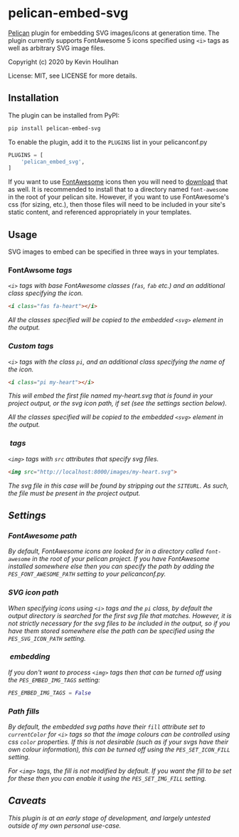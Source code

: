 # pelican-embed-svg

[Pelican](https://blog.getpelican.com/) plugin for embedding SVG images/icons at generation time. The plugin currently supports FontAwesome 5 icons specified using `<i>` tags as well as arbitrary SVG image files.

Copyright (c) 2020 by Kevin Houlihan

License: MIT, see LICENSE for more details.

## Installation

The plugin can be installed from PyPI:

```bash
pip install pelican-embed-svg
```

To enable the plugin, add it to the `PLUGINS` list in your pelicanconf.py

```python
PLUGINS = [
    'pelican_embed_svg',
]
```

If you want to use [FontAwesome](https://fontawesome.com/) icons then you will need to [download](https://fontawesome.com/download) that as well. It is recommended to install that to a directory named `font-awesome` in the root of your pelican site. However, if you want to use FontAwesome's css (for sizing, etc.), then those files will need to be included in your site's static content, and referenced appropriately in your templates.

## Usage

SVG images to embed can be specified in three ways in your templates.

### FontAwsome <i> tags

`<i>` tags with base FontAwesome classes (`fas`, `fab` etc.) and an additional class specifying the icon.

```html
<i class="fas fa-heart"></i>
```

All the classes specified will be copied to the embedded `<svg>` element in the output.

### Custom <i> tags

`<i>` tags with the class `pi`, and an additional class specifying the name of the icon.

```html
<i class="pi my-heart"></i>
```

This will embed the first file named my-heart.svg that is found in your project output, or the svg icon path, if set (see the settings section below).

All the classes specified will be copied to the embedded `<svg>` element in the output.

### <img> tags

`<img>` tags with `src` attributes that specify svg files.

```html
<img src="http://localhost:8000/images/my-heart.svg">
```

The svg file in this case will be found by stripping out the `SITEURL`. As such, the file must be present in the project output.

## Settings

### FontAwesome path

By default, FontAwesome icons are looked for in a directory called `font-awesome` in the root of your pelican project. If you have FontAwesome installed somewhere else then you can specify the path by adding the `PES_FONT_AWESOME_PATH` setting to your pelicanconf.py.

### SVG icon path

When specifying icons using `<i>` tags and the `pi` class, by default the output directory is searched for the first svg file that matches. However, it is not strictly necessary for the svg files to be included in the output, so if you have them stored somewhere else the path can be specified using the `PES_SVG_ICON_PATH` setting.

### <img> embedding

If you don't want to process `<img>` tags then that can be turned off using the `PES_EMBED_IMG_TAGS` setting:

```python
PES_EMBED_IMG_TAGS = False
```

### Path fills

By default, the embedded svg paths have their `fill` attribute set to `currentColor` for `<i>` tags so that the image colours can be controlled using css `color` properties. If this is not desirable (such as if your svgs have their own colour information), this can be turned off using the `PES_SET_ICON_FILL` setting.

For `<img>` tags, the fill is not modified by default. If you want the fill to be set for these then you can enable it using the `PES_SET_IMG_FILL` setting.

## Caveats

This plugin is at an early stage of development, and largely untested outside of my own personal use-case.
